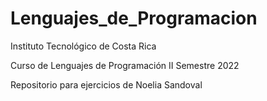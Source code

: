 # Lenguajes_de_Programacion
Instituto Tecnológico de Costa Rica

Curso de Lenguajes de Programación II Semestre 2022

Repositorio para ejercicios de Noelia Sandoval
